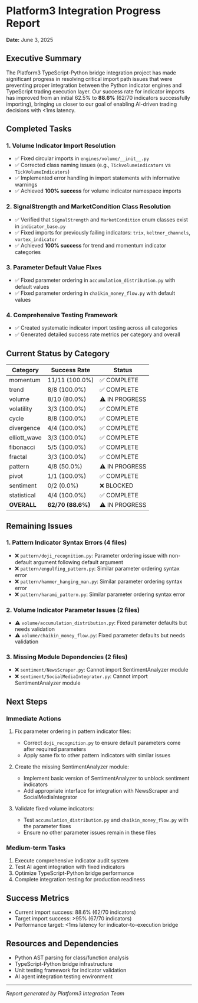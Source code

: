 # Platform3 Integration Progress Report
**Date:** June 3, 2025

## Executive Summary

The Platform3 TypeScript-Python bridge integration project has made significant progress in resolving critical import path issues that were preventing proper integration between the Python indicator engines and TypeScript trading execution layer. Our success rate for indicator imports has improved from an initial 62.5% to **88.6%** (62/70 indicators successfully importing), bringing us closer to our goal of enabling AI-driven trading decisions with <1ms latency.

## Completed Tasks

### 1. Volume Indicator Import Resolution
- ✅ Fixed circular imports in `engines/volume/__init__.py`
- ✅ Corrected class naming issues (e.g., `Tickvolumeindicators` vs `TickVolumeIndicators`)
- ✅ Implemented error handling in import statements with informative warnings
- ✅ Achieved **100% success** for volume indicator namespace imports

### 2. SignalStrength and MarketCondition Class Resolution
- ✅ Verified that `SignalStrength` and `MarketCondition` enum classes exist in `indicator_base.py`
- ✅ Fixed imports for previously failing indicators: `trix`, `keltner_channels`, `vortex_indicator`
- ✅ Achieved **100% success** for trend and momentum indicator categories

### 3. Parameter Default Value Fixes
- ✅ Fixed parameter ordering in `accumulation_distribution.py` with default values
- ✅ Fixed parameter ordering in `chaikin_money_flow.py` with default values

### 4. Comprehensive Testing Framework
- ✅ Created systematic indicator import testing across all categories
- ✅ Generated detailed success rate metrics per category and overall

## Current Status by Category

| Category | Success Rate | Status |
|----------|--------------|--------|
| momentum | 11/11 (100.0%) | ✅ COMPLETE |
| trend | 8/8 (100.0%) | ✅ COMPLETE |
| volume | 8/10 (80.0%) | ⚠️ IN PROGRESS |
| volatility | 3/3 (100.0%) | ✅ COMPLETE |
| cycle | 8/8 (100.0%) | ✅ COMPLETE |
| divergence | 4/4 (100.0%) | ✅ COMPLETE |
| elliott_wave | 3/3 (100.0%) | ✅ COMPLETE |
| fibonacci | 5/5 (100.0%) | ✅ COMPLETE |
| fractal | 3/3 (100.0%) | ✅ COMPLETE |
| pattern | 4/8 (50.0%) | ⚠️ IN PROGRESS |
| pivot | 1/1 (100.0%) | ✅ COMPLETE |
| sentiment | 0/2 (0.0%) | ❌ BLOCKED |
| statistical | 4/4 (100.0%) | ✅ COMPLETE |
| **OVERALL** | **62/70 (88.6%)** | ⚠️ IN PROGRESS |

## Remaining Issues

### 1. Pattern Indicator Syntax Errors (4 files)
- ❌ `pattern/doji_recognition.py`: Parameter ordering issue with non-default argument following default argument
- ❌ `pattern/engulfing_pattern.py`: Similar parameter ordering syntax error
- ❌ `pattern/hammer_hanging_man.py`: Similar parameter ordering syntax error
- ❌ `pattern/harami_pattern.py`: Similar parameter ordering syntax error

### 2. Volume Indicator Parameter Issues (2 files)
- ⚠️ `volume/accumulation_distribution.py`: Fixed parameter defaults but needs validation
- ⚠️ `volume/chaikin_money_flow.py`: Fixed parameter defaults but needs validation

### 3. Missing Module Dependencies (2 files)
- ❌ `sentiment/NewsScraper.py`: Cannot import SentimentAnalyzer module
- ❌ `sentiment/SocialMediaIntegrator.py`: Cannot import SentimentAnalyzer module

## Next Steps

### Immediate Actions
1. Fix parameter ordering in pattern indicator files:
   - Correct `doji_recognition.py` to ensure default parameters come after required parameters
   - Apply same fix to other pattern indicators with similar issues

2. Create the missing SentimentAnalyzer module:
   - Implement basic version of SentimentAnalyzer to unblock sentiment indicators
   - Add appropriate interface for integration with NewsScraper and SocialMediaIntegrator

3. Validate fixed volume indicators:
   - Test `accumulation_distribution.py` and `chaikin_money_flow.py` with the parameter fixes
   - Ensure no other parameter issues remain in these files

### Medium-term Tasks
1. Execute comprehensive indicator audit system
2. Test AI agent integration with fixed indicators
3. Optimize TypeScript-Python bridge performance
4. Complete integration testing for production readiness

## Success Metrics
- Current import success: 88.6% (62/70 indicators)
- Target import success: >95% (67/70 indicators)
- Performance target: <1ms latency for indicator-to-execution bridge

## Resources and Dependencies
- Python AST parsing for class/function analysis
- TypeScript-Python bridge infrastructure
- Unit testing framework for indicator validation
- AI agent integration testing environment

---

*Report generated by Platform3 Integration Team*